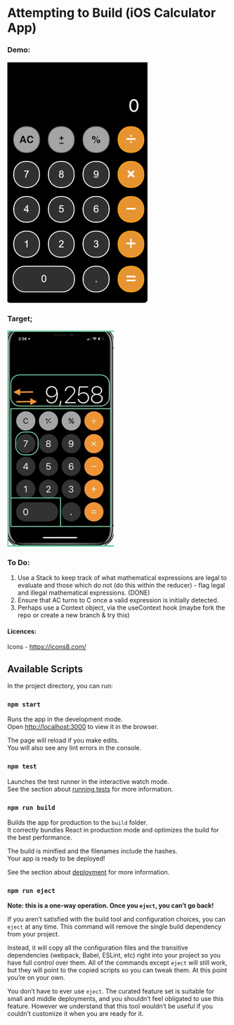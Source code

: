 # Attempting to Build (iOS Calculator App)

### Demo:
![Demonstrating App](https://github.com/RamanSB/iPhoneCalculator/blob/master/demo/iphone-calculator-demo-resized.gif)

### Target;
![iOS Calculator App Image](https://github.com/RamanSB/iPhoneCalculator/blob/master/public/ios-calculator-mock-image.png?raw=true)

### To Do:
1) Use a Stack to keep track of what mathematical expressions are legal to evaluate and those which do not (do this within the reducer) - flag legal and illegal mathematical expressions. (DONE)
2) Ensure that AC turns to C once a valid expression is initially detected.
3) Perhaps use a Context object, via the useContext hook (maybe fork the repo or create a new branch & try this)


#### Licences:

Icons - https://icons8.com/

## Available Scripts

In the project directory, you can run:

### `npm start`

Runs the app in the development mode.\
Open [http://localhost:3000](http://localhost:3000) to view it in the browser.

The page will reload if you make edits.\
You will also see any lint errors in the console.

### `npm test`

Launches the test runner in the interactive watch mode.\
See the section about [running tests](https://facebook.github.io/create-react-app/docs/running-tests) for more information.

### `npm run build`

Builds the app for production to the `build` folder.\
It correctly bundles React in production mode and optimizes the build for the best performance.

The build is minified and the filenames include the hashes.\
Your app is ready to be deployed!

See the section about [deployment](https://facebook.github.io/create-react-app/docs/deployment) for more information.

### `npm run eject`

**Note: this is a one-way operation. Once you `eject`, you can’t go back!**

If you aren’t satisfied with the build tool and configuration choices, you can `eject` at any time. This command will remove the single build dependency from your project.

Instead, it will copy all the configuration files and the transitive dependencies (webpack, Babel, ESLint, etc) right into your project so you have full control over them. All of the commands except `eject` will still work, but they will point to the copied scripts so you can tweak them. At this point you’re on your own.

You don’t have to ever use `eject`. The curated feature set is suitable for small and middle deployments, and you shouldn’t feel obligated to use this feature. However we understand that this tool wouldn’t be useful if you couldn’t customize it when you are ready for it.
